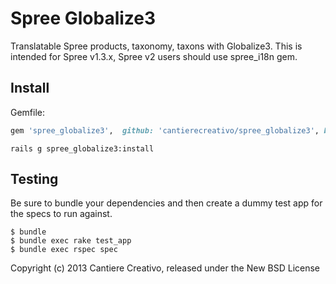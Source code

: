 Spree Globalize3
================

Translatable Spree products, taxonomy, taxons with Globalize3.
This is intended for Spree v1.3.x, Spree v2 users should use
spree_i18n gem.

Install
-------

Gemfile:
```ruby
gem 'spree_globalize3',  github: 'cantierecreativo/spree_globalize3', branch: '1-3-stable'
```

```
rails g spree_globalize3:install
```


Testing
-------

Be sure to bundle your dependencies and then create a dummy test app for the specs to run against.

    $ bundle
    $ bundle exec rake test_app
    $ bundle exec rspec spec

Copyright (c) 2013 Cantiere Creativo, released under the New BSD License
